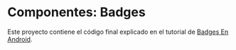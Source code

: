 # Componentes: Badges

Este proyecto contiene el código final explicado en el tutorial 
de [Badges En Android](https://www.develou.com/badges/).